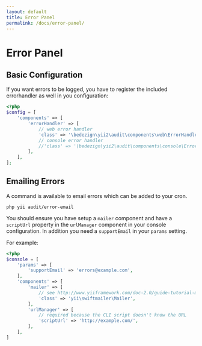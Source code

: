 ```yaml
---
layout: default
title: Error Panel
permalink: /docs/error-panel/
---
```


# Error Panel

## Basic Configuration

If you want errors to be logged, you have to register the included errorhandler as well in you configuration:

```php
<?php
$config = [
    'components' => [
        'errorHandler' => [
            // web error handler
            'class' => '\bedezign\yii2\audit\components\web\ErrorHandler',
            // console error handler
            //'class' => '\bedezign\yii2\audit\components\console\ErrorHandler',
        ],
    ],
];
```

## Emailing Errors

A command is available to email errors which can be added to your cron. 

```
php yii audit/error-email
```

You should ensure you have setup a `mailer` component and have a `scriptUrl` property in the `urlManager` component in your console configuration. In addition you need a `supportEmail` in your `params` setting.

For example:

```php
<?php
$console = [
    'params' => [
        'supportEmail' => 'errors@example.com',
    ],
    'components' => [
        'mailer' => [
            // see http://www.yiiframework.com/doc-2.0/guide-tutorial-mailing.html
            'class' => 'yii\swiftmailer\Mailer',
        ],
        'urlManager' => [
            // required because the CLI script doesn't know the URL
            'scriptUrl' => 'http://example.com/',
        ],
    ],
]
```

